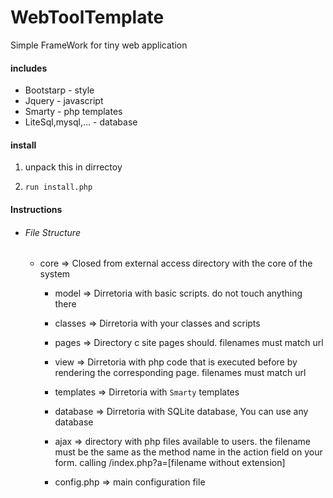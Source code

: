 # WebToolTemplate

Simple FrameWork for tiny web application

#### includes
 - Bootstarp - style
 - Jquery - javascript
 - Smarty - php templates
 - LiteSql,mysql,... - database
  
  
#### install
1. unpack this in dirrectoy

2. `run install.php`


#### Instructions
 - ###### File Structure
   
    - core => Closed from external access directory with the core of the system
      
      - model => Dirretoria with basic scripts. do not touch anything there
  
      - classes => Dirretoria with your classes and scripts
  
      - pages => Directory c site pages should. filenames must match url

      - view => Dirretoria with php code that is executed before by rendering the corresponding page. filenames must match url
  
      - templates => Dirretoria with `Smarty` templates
  
      - database => Dirretoria with SQLite database, You can use any database
  
      - ajax => directory with php files available to users. the filename must be the same as the method name in the action field on your form. calling /index.php?a=[filename without extension]
  
      - config.php => main configuration file